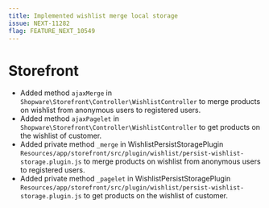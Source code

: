 ```yaml
---
title: Implemented wishlist merge local storage
issue: NEXT-11282
flag: FEATURE_NEXT_10549
---
```

# Storefront
* Added method `ajaxMerge` in `Shopware\Storefront\Controller\WishlistController` to merge products on wishlist from anonymous users to registered users.
* Added method `ajaxPagelet` in `Shopware\Storefront\Controller\WishlistController` to get products on the wishlist of customer.
* Added private method `_merge` in WishlistPersistStoragePlugin `Resources/app/storefront/src/plugin/wishlist/persist-wishlist-storage.plugin.js` to merge products on wishlist from anonymous users to registered users.
* Added private method `_pagelet` in WishlistPersistStoragePlugin `Resources/app/storefront/src/plugin/wishlist/persist-wishlist-storage.plugin.js` to get products on the wishlist of customer. 
